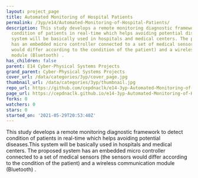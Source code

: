 ```yaml
---
layout: project_page
title: Automated Monitoring of Hospital Patients
permalink: /3yp/e14/Automated-Monitoring-of-Hospital-Patients/
description: This study develops a remote monitoring diagnostic framework to detect
  condition of patients in real-time which helps avoiding potential diseases.This
  system will be basically used in hospitals and medical centers. The proposed system
  has an embedded micro controller connected to a set of medical sensors (the sensors
  would differ according to the condition of the patient) and a wireless communication
  module (Bluetooth) .
has_children: false
parent: E14 Cyber-Physical Systems Projects
grand_parent: Cyber-Physical Systems Projects
cover_url: /data/categories/3yp/cover_page.jpg
thumbnail_url: /data/categories/3yp/thumbnail.jpg
repo_url: https://github.com/cepdnaclk/e14-3yp-Automated-Monitoring-of-Hospital-Patients
page_url: https://cepdnaclk.github.io/e14-3yp-Automated-Monitoring-of-Hospital-Patients
forks: 0
watchers: 0
stars: 0
started_on: '2021-05-29T20:53:40Z'
---
```


This study develops a remote monitoring diagnostic framework to detect condition of patients in real-time which helps avoiding potential diseases.This system will be basically used in hospitals and medical centers. The proposed system has an embedded micro controller connected to a set of medical sensors (the sensors would differ according to the condition of the patient) and a wireless communication module (Bluetooth) .